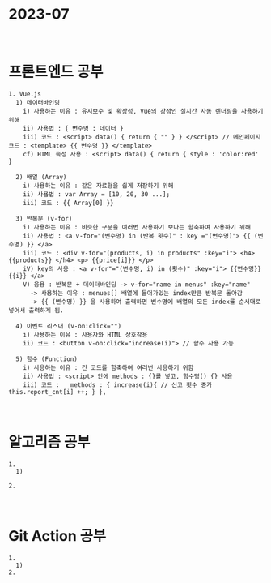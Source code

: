 # 2023-07

<br>

# 프론트엔드 공부

<div>
  
    1. Vue.js
      1) 데이터바인딩
        i) 사용하는 이유 : 유지보수 및 확장성, Vue의 강점인 실시간 자동 렌더링을 사용하기 위해
        ii) 사용법 : { 변수명 : 데이터 }
        iii) 코드 : <script> data() { return { "" } } </script> // 메인페이지 코드 : <template> {{ 변수명 }} </template>
        cf) HTML 속성 사용 : <script> data() { return { style : 'color:red' }
        
      2) 배열 (Array)
        i) 사용하는 이유 : 같은 자료형을 쉽게 저장하기 위해
        ii) 사욥법 : var Array = [10, 20, 30 ...];
        iii) 코드 : {{ Array[0] }}

      3) 반복문 (v-for)
        i) 사용하는 이유 : 비슷한 구문을 여러번 사용하기 보다는 함축하여 사용하기 위해
        ii) 사용법 : <a v-for="(변수명) in (반복 횟수)" : key ="(변수명)"> {{ (변수명) }} </a>
        iii) 코드 : <div v-for="(products, i) in products" :key="i"> <h4>{{products}} </h4> <p> {{price[i]}} </p>
        iV) key의 사용 : <a v-for"="(변수명, i) in (횟수)" :key="i"> {{변수명}} {{i}} </a>
        V) 응용 : 반복문 + 데이터바인딩 -> v-for="name in menus" :key="name"
          -> 사용하는 이유 : menues[] 배열에 들어가있는 index만큼 반복문 돌아감
          -> {{ (변수명) }} 을 사용하여 출력하면 변수명에 배열의 모든 index를 순서대로 넣어서 출력하게 됨.

      4) 이벤트 리스너 (v-on:click="")
        i) 사용하는 이유 : 사용자와 HTML 상호작용
        ii) 코드 : <button v-on:click="increase(i)"> // 함수 사용 가능

      5) 함수 (Function)
        i) 사용하는 이유 : 긴 코드를 함축하여 여러번 사용하기 위함
        ii) 사용법 : <script> 안에 methods : {}를 넣고, 함수명() {} 사용
        iii) 코드 :   methods : { increase(i){ // 신고 횟수 증가 this.report_cnt[i] ++; } },
  
</div>

<br>

# 알고리즘 공부

<div>
  
    1. 
      1)
  
    2.
</div>

<br>

# Git Action 공부

<div>
  
    1.
      1)
    2.
</div>
